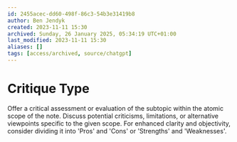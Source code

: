 ```yaml
---
id: 2455acec-dd60-498f-86c3-54b3e31419b8
author: Ben Jendyk
created: 2023-11-11 15:30
archived: Sunday, 26 January 2025, 05:34:19 UTC+01:00
last_modified: 2023-11-11 15:30
aliases: []
tags: [access/archived, source/chatgpt]
---
```


# Critique Type

Offer a critical assessment or evaluation of the subtopic within the atomic scope of the note. Discuss potential criticisms, limitations, or alternative viewpoints specific to the given scope. For enhanced clarity and objectivity, consider dividing it into 'Pros' and 'Cons' or 'Strengths' and 'Weaknesses'.
